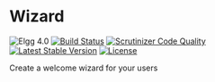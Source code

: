 Wizard
======

![Elgg 4.0](https://img.shields.io/badge/Elgg-4.0-green.svg)
[![Build Status](https://scrutinizer-ci.com/g/ColdTrick/wizard/badges/build.png?b=master)](https://scrutinizer-ci.com/g/ColdTrick/wizard/build-status/master)
[![Scrutinizer Code Quality](https://scrutinizer-ci.com/g/ColdTrick/wizard/badges/quality-score.png?b=master)](https://scrutinizer-ci.com/g/ColdTrick/wizard/?branch=master)
[![Latest Stable Version](https://poser.pugx.org/coldtrick/wizard/v/stable.svg)](https://packagist.org/packages/coldtrick/wizard)
[![License](https://poser.pugx.org/coldtrick/wizard/license.svg)](https://packagist.org/packages/coldtrick/wizard)

Create a welcome wizard for your users

